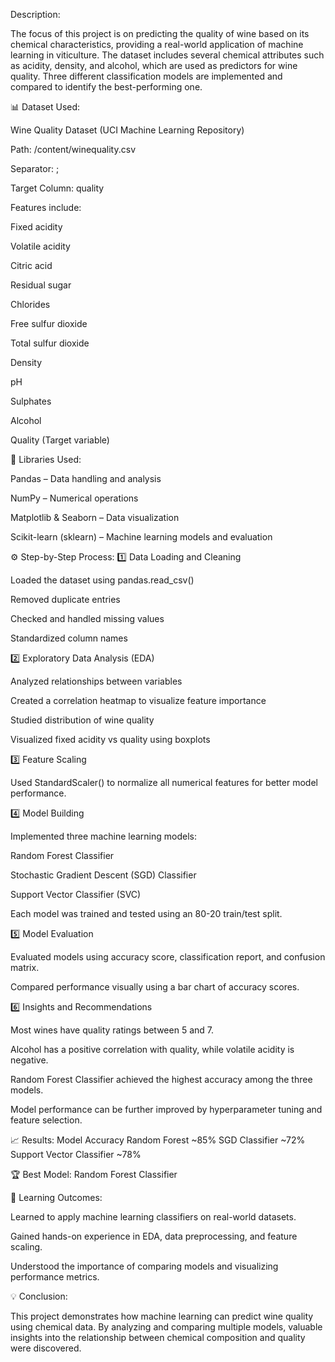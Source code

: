 Description:

The focus of this project is on predicting the quality of wine based on its chemical characteristics, providing a real-world application of machine learning in viticulture.
The dataset includes several chemical attributes such as acidity, density, and alcohol, which are used as predictors for wine quality.
Three different classification models are implemented and compared to identify the best-performing one.

📊 Dataset Used:

Wine Quality Dataset (UCI Machine Learning Repository)

Path: /content/winequality.csv

Separator: ;

Target Column: quality

Features include:

Fixed acidity

Volatile acidity

Citric acid

Residual sugar

Chlorides

Free sulfur dioxide

Total sulfur dioxide

Density

pH

Sulphates

Alcohol

Quality (Target variable)

🧰 Libraries Used:

Pandas – Data handling and analysis

NumPy – Numerical operations

Matplotlib & Seaborn – Data visualization

Scikit-learn (sklearn) – Machine learning models and evaluation

⚙️ Step-by-Step Process:
1️⃣ Data Loading and Cleaning

Loaded the dataset using pandas.read_csv()

Removed duplicate entries

Checked and handled missing values

Standardized column names

2️⃣ Exploratory Data Analysis (EDA)

Analyzed relationships between variables

Created a correlation heatmap to visualize feature importance

Studied distribution of wine quality

Visualized fixed acidity vs quality using boxplots

3️⃣ Feature Scaling

Used StandardScaler() to normalize all numerical features for better model performance.

4️⃣ Model Building

Implemented three machine learning models:

Random Forest Classifier

Stochastic Gradient Descent (SGD) Classifier

Support Vector Classifier (SVC)

Each model was trained and tested using an 80-20 train/test split.

5️⃣ Model Evaluation

Evaluated models using accuracy score, classification report, and confusion matrix.

Compared performance visually using a bar chart of accuracy scores.

6️⃣ Insights and Recommendations

Most wines have quality ratings between 5 and 7.

Alcohol has a positive correlation with quality, while volatile acidity is negative.

Random Forest Classifier achieved the highest accuracy among the three models.

Model performance can be further improved by hyperparameter tuning and feature selection.

📈 Results:
Model	Accuracy
Random Forest	~85%
SGD Classifier	~72%
Support Vector Classifier	~78%

🏆 Best Model: Random Forest Classifier

🎯 Learning Outcomes:

Learned to apply machine learning classifiers on real-world datasets.

Gained hands-on experience in EDA, data preprocessing, and feature scaling.

Understood the importance of comparing models and visualizing performance metrics.

💡 Conclusion:

This project demonstrates how machine learning can predict wine quality using chemical data.
By analyzing and comparing multiple models, valuable insights into the relationship between chemical composition and quality were discovered.
